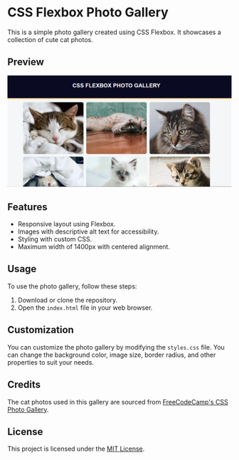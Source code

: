 # CSS Flexbox Photo Gallery

This is a simple photo gallery created using CSS Flexbox. It showcases a collection of cute cat photos.


## Preview

![Preview](catphotos.png)

## Features

- Responsive layout using Flexbox.
- Images with descriptive alt text for accessibility.
- Styling with custom CSS.
- Maximum width of 1400px with centered alignment.

## Usage

To use the photo gallery, follow these steps:

1. Download or clone the repository.
2. Open the `index.html` file in your web browser.

## Customization

You can customize the photo gallery by modifying the `styles.css` file. You can change the background color, image size, border radius, and other properties to suit your needs.

## Credits

The cat photos used in this gallery are sourced from [FreeCodeCamp's CSS Photo Gallery](https://www.freecodecamp.org/).

## License

This project is licensed under the [MIT License](LICENSE).

